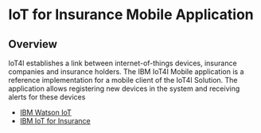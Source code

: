 # IoT for Insurance Mobile Application

## Overview
IoT4I establishes a link between internet-of-things devices, insurance companies and insurance holders. The IBM IoT4I Mobile application is a reference 
implementation for a mobile client of the IoT4I Solution. The application allows registering new devices in the system and receiving alerts for these devices

- [IBM Watson IoT](https://internetofthings.ibmcloud.com)
- [IBM IoT for Insurance](https://console.ng.bluemix.net/docs/services/IotInsurance/index.html)

 
